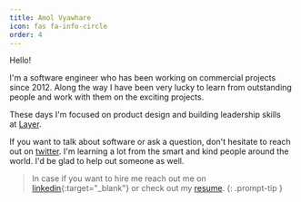 ```yaml
---
title: Amol Vyawhare
icon: fas fa-info-circle
order: 4
---
```


Hello!

I'm a software engineer who has been working on commercial projects since 2012.
Along the way I have been very lucky to learn from outstanding people and work with them on the exciting projects.

These days I'm focused on product design and building leadership skills at [Layer](https://golayer.io/).

If you want to talk about software or ask a question, don't hesitate to reach out on [twitter](https://twitter.com/amol_vyawhare).
I'm learning a lot from the smart and kind people around the world. I'd be glad to help out someone as well.

> In case if you want to hire me reach out me on [linkedin](https://linkedin.com/in/amol){:target="_blank"} or check out my [resume](https://amolrv.github.io/resume).
{: .prompt-tip }
